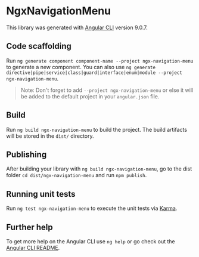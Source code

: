 # NgxNavigationMenu

This library was generated with [Angular CLI](https://github.com/angular/angular-cli) version 9.0.7.

## Code scaffolding

Run `ng generate component component-name --project ngx-navigation-menu` to generate a new component. You can also use `ng generate directive|pipe|service|class|guard|interface|enum|module --project ngx-navigation-menu`.
> Note: Don't forget to add `--project ngx-navigation-menu` or else it will be added to the default project in your `angular.json` file. 

## Build

Run `ng build ngx-navigation-menu` to build the project. The build artifacts will be stored in the `dist/` directory.

## Publishing

After building your library with `ng build ngx-navigation-menu`, go to the dist folder `cd dist/ngx-navigation-menu` and run `npm publish`.

## Running unit tests

Run `ng test ngx-navigation-menu` to execute the unit tests via [Karma](https://karma-runner.github.io).

## Further help

To get more help on the Angular CLI use `ng help` or go check out the [Angular CLI README](https://github.com/angular/angular-cli/blob/master/README.md).
